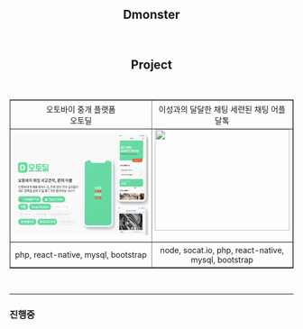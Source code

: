 ## <div align="center">Dmonster</div>

</br>

## <div align="center">Project</div>

<br/>
<table border="1">
  <tr style="width:100%; ">
      <td align='center'style="width:33%;padding:1%;">오토바이 중개 플랫폼</br>오토딜</td>
      <td align='center'style="width:33%;padding:1%;">이성과의 달달한 채팅 세련된 채팅 어플</br>달톡
</td>
  </tr>
  <tr style="width:100%; ">
      <td align='center'style="width:33%;padding:0% 1%;">
      <a href="./autodeal/README.md" id="autodeal" >
        <img src='./images/autodeal/autodeal_2.png' style="width:100%;height:180px" />
        </a>
      </td>
      <td align='center'style="width:33%;padding:0% 1%;">
        <a href="./daltalk/README.md" id="daltalk" >
        <img src='./images/daltalk/daltalk.png' style="width:100%;height:180px" />
        </a>
        &nbsp;
      </td>
  
  </tr>
  <tr style="width:100%; ">
      <td align='center'style="width:25%;padding:1%;">
      php, react-native, mysql, bootstrap
      </td>
      <td align='center'style="width:25%;padding:1%;">
      node, socat.io, php, react-native, mysql, bootstrap
</td>
      
  </tr>
</table>

<br/>

---

### 진행중
